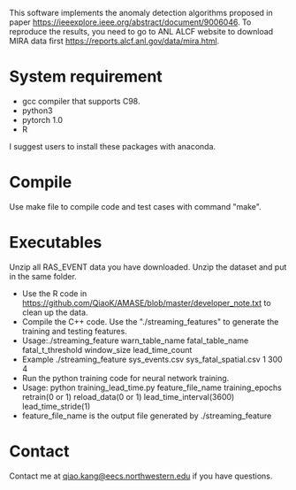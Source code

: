 This software implements the anomaly detection algorithms proposed in paper https://ieeexplore.ieee.org/abstract/document/9006046.
To reproduce the results, you need to go to ANL ALCF website to download MIRA data first https://reports.alcf.anl.gov/data/mira.html. 

# System requirement

- gcc compiler that supports C98.
- python3
- pytorch 1.0
- R

I suggest users to install these packages with anaconda.

# Compile

Use make file to compile code and test cases with command "make".

# Executables
Unzip all RAS_EVENT data you have downloaded. Unzip the dataset and put in the same folder.

* Use the R code in https://github.com/QiaoK/AMASE/blob/master/developer_note.txt to clean up the data.
* Compile the C++ code. Use the "./streaming_features" to generate the training and testing features.
* Usage:./streaming_feature warn_table_name fatal_table_name fatal_t_threshold window_size lead_time_count
* Example ./streaming_feature sys_events.csv sys_fatal_spatial.csv 1 300 4
* Run the python training code for neural network training.
* Usage: python training_lead_time.py feature_file_name training_epochs retrain(0 or 1) reload_data(0 or 1) lead_time_interval(3600) lead_time_stride(1)
* feature_file_name is the output file generated by ./streaming_feature

# Contact

Contact me at qiao.kang@eecs.northwestern.edu if you have questions.

